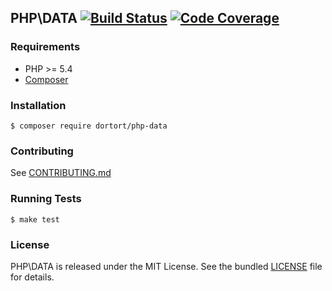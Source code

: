 ## PHP\DATA [![Build Status](https://travis-ci.org/dortort/php-data.svg)](https://travis-ci.org/dortort/php-data) [![Code Coverage](https://scrutinizer-ci.com/g/dortort/php-data/badges/coverage.png?b=integration)](https://scrutinizer-ci.com/g/dortort/php-data/?branch=integration)

### Requirements

- PHP >= 5.4
- [Composer](http://getcomposer.org/)

### Installation

    $ composer require dortort/php-data

### Contributing

See [CONTRIBUTING.md](CONTRIBUTING.md)

### Running Tests

    $ make test

### License

PHP\DATA is released under the MIT License. See the bundled [LICENSE](LICENSE) file for
details.
